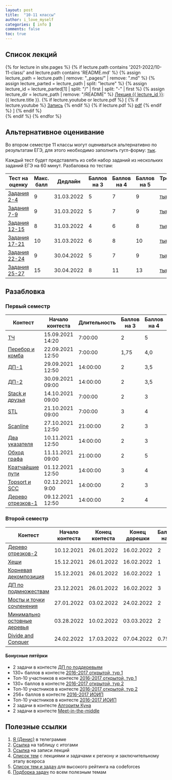 ```yaml
---
layout: post
title:  "10-11 классы"
author: i_love_myself
categories: [ info ]
comments: false
toc: true
---
```


## Список лекций

<div>
<p>
{% for lecture in site.pages %}
    {% if lecture.path contains '2021-2022/10-11-class/' and lecture.path contains 'README.md' %}
    {% assign lecture_path = lecture.path | remove: "_pages/" | remove: ".md" %}
    {% assign lecture_parted = lecture_path | split: "lecture" %}
    {% assign lecture_id = lecture_parted[1] | split: "/" | first | split: "-" | first %}
    {% assign lecture_dir = lecture_path | remove: "/README" %}
        <a href="{{ site.baseurl }}/{{ lecture_path }}">Лекция {{ lecture_id }}</a>: {{ lecture.title }}.
        {% if lecture.youtube or lecture.pdf %}
            [
            {% if lecture.youtube %}
                <a href="https://youtu.be/{{ lecture.youtube }}">Запись</a>
            {% endif %}
            {% if lecture.pdf %}
                <a href="{{ site.baseurl }}/{{ lecture_dir }}/{{ lecture.pdf }}">pdf</a>
            {% endif %}
            ]
        {% endif %}
        <br>
    {% endif %}
{% endfor %}
</p>
</div>

## Альтернативное оценивание

Во втором семестре 11 классы могут оцениваться альтернативно по результатам ЕГЭ, для этого необходимо заполнить гугл-форму: [тык](https://forms.gle/mXXhyU6a6ktsJuzu5).

Каждый тест будет представлять из себя набор заданий из нескольких заданий ЕГЭ на 60 минут. Разбаловка по тестам:

| Тест на оценку | Макс. балл | Дедлайн | Баллов на 3 | Баллов на 4 | Баллов на 5 | Тренирововчный тест
|---|---|---|---|---|---|---|
| [Задания 2-4](https://inf-ege.sdamgia.ru/test?id=10401523) | 9 | 31.03.2022 | 5 | 7 | 9 | [тык](https://inf-ege.sdamgia.ru/test?id=10323214) |
| [Задания 7-9](https://inf-ege.sdamgia.ru/test?id=10401493) | 9 | 31.03.2022 | 5 | 7 | 9 | [тык](https://inf-ege.sdamgia.ru/test?id=10401556) |
| [Задания 12-15](https://inf-ege.sdamgia.ru/test?id=10401530) | 8 | 31.03.2022 | 4 | 6 | 8 | [тык](https://inf-ege.sdamgia.ru/test?id=10401552) |
| [Задания 17-21](https://inf-ege.sdamgia.ru/test?id=10401592) | 10 | 31.03.2022 | 6 | 8 | 10 | [тык](https://inf-ege.sdamgia.ru/test?id=10401582) |
| [Задания 22-24](https://inf-ege.sdamgia.ru/test_editor?id=10565699) | 9 | 30.04.2022 | 5 | 7 | 9 | [тык](https://inf-ege.sdamgia.ru/test?id=10565687) |
| [Задания 25-27](https://inf-ege.sdamgia.ru/test?id=10565713) | 15 | 30.04.2022 | 8 | 11 | 13 | [тык](https://inf-ege.sdamgia.ru/test?id=10565712) |

## Разабловка

### Первый семестр

| Контест       | Начало контеста | Длительность | Баллов на 3 | Баллов на 4  | Баллов на 5 |
| ------------- | -- |-------------| ----- | -- | -- |
| [ТЧ](http://codeforces.com/contest/344768) | 15.09.2021 14:20 | 7:00:00| 2 | 5 | 10
| [Перебор и комба](http://codeforces.com/contest/345756) | 22.09.2021 12:50 | 7:00:00 | 1,75 | 4,0 | 10
| [ДП-1](https://codeforces.com/gym/346623) | 29.09.2021 12:50 | 14:00:00 | 2 | 3,5 | 4
| [ДП-2](https://codeforces.com/gym/346638) | 30.09.2021 09:00 | 14:00:00 | 2 | 3,5 | 4
| [Stack и друзья](https://codeforces.com/gym/349070) | 14.10.2021 09:00 | 7:00:00 | 2 | 3 | 5
| [STL](http://codeforces.com/gym/350203) | 21.10.2021 09:00 | 7:00:00 | 3 | 4 | 7
| [Scanline](https://codeforces.com/gym/351360) | 27.10.2021 12:50 | 21:00:00 | 2 | 3 | 4
| [Два указателя](https://codeforces.com/gym/350243) | 10.11.2021 12:50 | 14:00:00 | 2 | 3 | 4
| [Обход графа](http://codeforces.com/gym/350436) | 11.11.2021 09:00 | 21:00:00 | 2 | 5 | 8
| [Кратчайшие пути](http://codeforces.com/gym/355819) | 01.12.2021 12:50 | 14:00:00 | 3 | 4 | 5
| [Topsort и SCC](http://codeforces.com/gym/357638) | 02.12.2021 9:00 | 14:00:00 | 2 | 3 | 4
| [Дерево отрезков-1](http://codeforces.com/gym/355824) | 09.12.2021 12:50 | 14:00:00 | 2 | 4 | 5

### Второй семестр

| Контест       | Начало контеста | Конец контеста | Конец дорешки | Баллов на 3 | Баллов на 4  | Баллов на 5 |
| ------------- | -- |-------------| ----- | -- | -- | -- |
| [Дерево отрезков-2](http://codeforces.com/gym/358898) | 10.12.2021 | 26.01.2022 | 16.02.2022 | 2 | 3 | 4
| [Хеши](https://codeforces.com/gym/359876) | 15.12.2021 | 26.01.2022 | 16.02.2022 | 1 | 2 | 3
| [Корневая декомпозиция](https://codeforces.com/gym/359877) | 15.12.2021 | 26.01.2022 | 16.02.2022 | 1 | 2 | 3
| [ДП по подмножествам](http://codeforces.com/gym/350245) | 23.12.2021 | 26.01.2022 | 16.02.2022 | 3 | 4 | 7
| [Мосты и точки сочленения](http://codeforces.com/gym/366275) | 27.01.2022 | 03.02.2022 | 24.02.2022 | 2 | 3 | 6
| [Минимально остовные деревья](http://codeforces.com/gym/367279) | 03.28.2022 | 10.02.2022 | 03.03.2022 | 2 | 3 | 5
| [Divide and Conquer](http://codeforces.com/gym/370555) | 24.02.2022 | 17.03.2022 | 07.04.2022 | 0.75 | 1.5 | 2.25

#### Бонусные пятёрки

* 2 задачи в контесте [ДП по поддеревьям](http://codeforces.com/gym/364312)
* 130+ баллов в контесте [2016-2017 открытой, тур 1](http://codeforces.com/gym/367238)
* Топ-10 участников в контесте [2016-2017 открытой, тур 1](http://codeforces.com/gym/367238)
* 130+ баллов в контесте [2016-2017 открытой, тур 2](http://codeforces.com/gym/367957)
* Топ-10 участников в контесте [2016-2017 открытой, тур 2](http://codeforces.com/gym/367957)
* 256+ баллов в контесте [2016-2017 ИОИП](http://codeforces.com/gym/367950)
* Топ-10 участников в контесте [2016-2017 ИОИП](http://codeforces.com/gym/367950)
* 2 задачи в контесте [Алгоритм Куна](http://codeforces.com/gym/374176)
* 2 задачи в контесте [Meet-in-the-middle](http://codeforces.com/gym/373538)

## Полезные ссылки

1. [Я (Денис)](https://t.me/i_1ove_myse1f) в телеграмме
1. [Ссылка](http://ec2-3-86-34-238.compute-1.amazonaws.com/standings/cte11-2021/) на таблицу с итогами
1. [Ссылка](https://youtube.com/playlist?list=PLXKRy1QlvcjMrm5Blg1rj1DD6uXQzicmY) на записи лекций
1. [Список тем](https://docs.google.com/spreadsheets/d/1p0n79rlhHRMBjddfHWMhoTMDZ7Yz3bHAjHOMjLPpCw8/edit#gid=1727586492) с лекциями и задачами к региону и заключительному этапу всероса
1. [Список тем и задач](https://blog.shahjalalshohag.com/topic-list/) для высокого рейтинга на codeforces
1. [Подборка задач](https://codeforces.com/blog/entry/55274) по всем полезным темам

